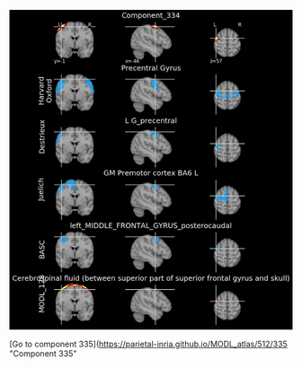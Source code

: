 


![334](preliminary/334.jpg "Component 334")

[Go to component 335](https://parietal-inria.github.io/MODL_atlas/512/335 "Component 335"